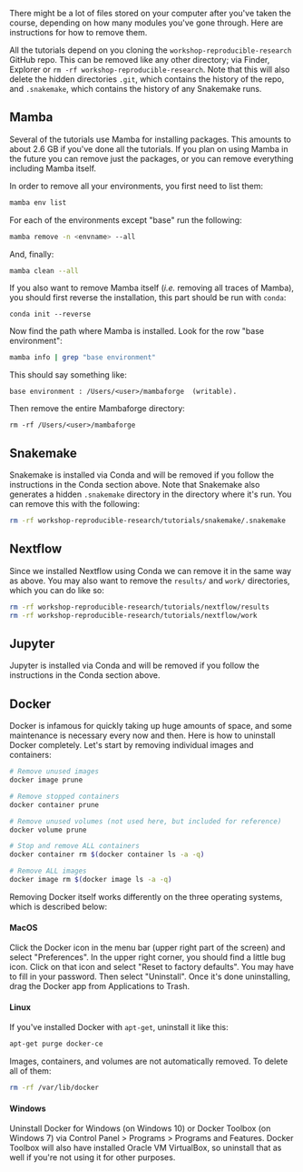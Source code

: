 There might be a lot of files stored on your computer after you've taken the
course, depending on how many modules you've gone through. Here are instructions
for how to remove them.

All the tutorials depend on you cloning the `workshop-reproducible-research`
GitHub repo. This can be removed like any other directory; via Finder,
Explorer or `rm -rf workshop-reproducible-research`. Note that this will also
delete the hidden directories `.git`, which contains the history of the repo,
and `.snakemake`, which contains the history of any Snakemake runs.

## Mamba

Several of the tutorials use Mamba for installing packages. This amounts to
about 2.6 GB if you've done all the tutorials. If you plan on using Mamba in
the future you can remove just the packages, or you can remove everything
including Mamba itself.

In order to remove all your environments, you first need to list them:

```bash
mamba env list
```

For each of the environments except "base" run the following:

```bash
mamba remove -n <envname> --all
```

And, finally:

```bash
mamba clean --all
```

If you also want to remove Mamba itself (_i.e._ removing all traces of Mamba),
you should first reverse the installation, this part should be run with `conda`:

```
conda init --reverse
```

Now find the path where Mamba is installed. Look for the row "base
environment":

```bash
mamba info | grep "base environment"
```

This should say something like:

```
base environment : /Users/<user>/mambaforge  (writable).
```

Then remove the entire Mambaforge directory:

```
rm -rf /Users/<user>/mambaforge
```

## Snakemake

Snakemake is installed via Conda and will be removed if you follow the
instructions in the Conda section above. Note that Snakemake also generates
a hidden `.snakemake` directory in the directory where it's run. You can remove
this with the following:

```bash
rm -rf workshop-reproducible-research/tutorials/snakemake/.snakemake
```

## Nextflow

Since we installed Nextflow using Conda we can remove it in the same way as
above. You may also want to remove the `results/` and `work/` directories, which
you can do like so:

```bash
rm -rf workshop-reproducible-research/tutorials/nextflow/results
rm -rf workshop-reproducible-research/tutorials/nextflow/work
```

## Jupyter

Jupyter is installed via Conda and will be removed if you follow the
instructions in the Conda section above.

## Docker

Docker is infamous for quickly taking up huge amounts of space, and some
maintenance is necessary every now and then. Here is how to uninstall Docker
completely. Let's start by removing individual images and containers:

```bash
# Remove unused images
docker image prune

# Remove stopped containers
docker container prune

# Remove unused volumes (not used here, but included for reference)
docker volume prune

# Stop and remove ALL containers
docker container rm $(docker container ls -a -q)

# Remove ALL images
docker image rm $(docker image ls -a -q)
```

Removing Docker itself works differently on the three operating systems, which
is described below:

#### MacOS

Click the Docker icon in the menu bar (upper right part of the screen) and
select "Preferences". In the upper right corner, you should find a little bug icon.
Click on that icon and select "Reset to factory defaults". You may have to fill
in your password. Then select "Uninstall". Once it's done uninstalling, drag the
Docker app from Applications to Trash.

#### Linux

If you've installed Docker with `apt-get`, uninstall it like this:

```bash
apt-get purge docker-ce
```

Images, containers, and volumes are not automatically removed. To delete all of
them:

```bash
rm -rf /var/lib/docker
```

#### Windows

Uninstall Docker for Windows (on Windows 10) or Docker Toolbox (on Windows 7)
via Control Panel > Programs > Programs and Features. Docker Toolbox will also
have installed Oracle VM VirtualBox, so uninstall that as well if you're not
using it for other purposes.
